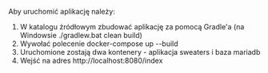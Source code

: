Aby uruchomić aplikację należy:
1. W katalogu źródłowym zbudować aplikację za pomocą Gradle'a (na Windowsie ./gradlew.bat clean build)
2. Wywołać polecenie docker-compose up --build
3. Uruchomione zostają dwa kontenery - aplikacja sweaters i baza mariadb
4. Wejść na adres http://localhost:8080/index
